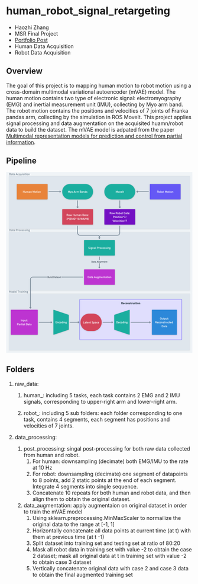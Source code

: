 # human_robot_signal_retargeting

* Haozhi Zhang
* MSR Final Project  
* [Portfolio Post](https://aonai.github.io/linked_posts/myo_robot_arm.html)
* Human Data Acquisition
* Robot Data Acquisition

## Overview

The goal of this project is to mapping human motion to robot motion using a cross-domain multimodal variational autoencoder (mVAE) model. The human motion contains two type of electronic signal: electromyography (EMG) and inertial measurement unit (IMU), collecting by Myo arm band. The robot motion contains the positions and velocities of 7 joints of Franka pandas arm, collecting by the simulation in ROS MoveIt. This project applies signal processing and data augmentation on the acquisited huamn/robot data to build the dataset. The mVAE model is adpated from the paper [Multimodal representation models for prediction and control from partial information](https://www.sciencedirect.com/science/article/pii/S0921889019301575).

## Pipeline

![pipeline](source/pipeline.png)

## Folders

1. raw_data:

   1. human_: including 5 tasks, each task contains 2 EMG and 2 IMU signals, corresponding to upper-right arm and lower-right arm.

   2. robot_: including 5 sub folders: each folder corresponding to one task, contains 4 segments, each segment has positions and  velocities of 7 joints.

2. data_processing:

   1. post_processing: singal post-processing for both raw data collected from human and robot. 
      1. For human: downsampling (decimate) both EMG/IMU to the rate at 10 Hz
      2. For robot: downsampling (decimate) one segment of datapoints to 8 points, add 2 static points at the end of each segment. Integrate 4 segments into single sequence. 
      3. Concatenate 10 repeats for both human and robot data, and then align them to obtain the original dataset.
   2. data_augmentation: apply augmentaion on original dataset in order to train the mVAE model
      1. Using sklearn.preprocessing.MinMaxScaler to normailize the original data to the range at [-1, 1]
      2. Horizontally concatenate all data points at current time (at t) with them at previous time (at t -1)
      3. Split dataset into training set and testing set at ratio of 80:20
      4. Mask all robot data in training set with value -2 to obtain the case 2 dataset; mask all original data at t in training set with value -2  to obtain case 3 dataset
      5. Vertically concatenate original data with case 2 and case 3 data to obtain the final augmented training set